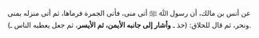 عن أنس بن مالك، أن رسول ﷲ ﷺ أتى منى، فأتى الجمرة فرماها، ثم أتى منزله بمنى ونحر، ثم قال للحلاق: (خذ ـ **وأشار إلى جانبه الأيمن، ثم الأيسر**، ثم جعل يعطيه الناس ـ).
